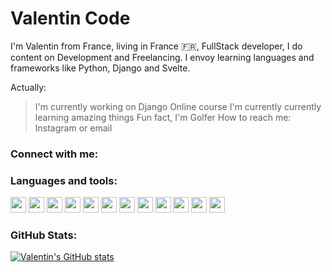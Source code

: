 # **Valentin Code**

I'm Valentin from France, living in France 🇫🇷, FullStack developer, I do content on Development and Freelancing.
I envoy learning languages and frameworks like Python, Django and Svelte.

Actually:

> I'm currently working on Django Online course
> I'm currently currently learning amazing things
> Fun fact, I'm Golfer
> How to reach me: Instagram or email

### **Connect with me**:


### **Languages and tools**:
<img href="[www.instagram.com/](https://www.instagram.com/valentinfi_/)" width="25px" src="https://cdn.jsdelivr.net/gh/devicons/devicon/icons/vscode/vscode-original.svg" /> <img width="25px" src="https://cdn.jsdelivr.net/gh/devicons/devicon/icons/html5/html5-original.svg" /> <img width="25px" src="https://cdn.jsdelivr.net/gh/devicons/devicon/icons/css3/css3-original.svg" /> <img width="25px" src="https://cdn.jsdelivr.net/gh/devicons/devicon/icons/python/python-original-wordmark.svg" /> <img width="25px" src="https://cdn.jsdelivr.net/gh/devicons/devicon/icons/django/django-plain-wordmark.svg" /> <img width="25px" src="https://cdn.jsdelivr.net/gh/devicons/devicon/icons/rails/rails-original-wordmark.svg" /> <img width="25px" src="https://cdn.jsdelivr.net/gh/devicons/devicon/icons/svelte/svelte-original.svg" /> <img width="25px" src="https://cdn.jsdelivr.net/gh/devicons/devicon/icons/javascript/javascript-original.svg" /> <img width="25px" src="https://cdn.jsdelivr.net/gh/devicons/devicon/icons/postgresql/postgresql-plain-wordmark.svg" /> <img width="25px" src="https://cdn.jsdelivr.net/gh/devicons/devicon/icons/figma/figma-original.svg" /> <img width="25px" src="https://cdn.jsdelivr.net/gh/devicons/devicon/icons/git/git-plain-wordmark.svg" /> <img width="25px" src="https://cdn.jsdelivr.net/gh/devicons/devicon/icons/javascript/javascript-original.svg" />


### **GitHub Stats**:
[![Valentin's GitHub stats](https://github-readme-stats.vercel.app/api?username=valentinmf)](https://github.com/anuraghazra/github-readme-stats)

